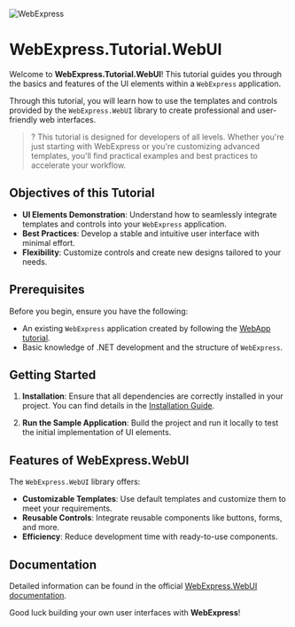 ![WebExpress](https://raw.githubusercontent.com/ReneSchwarzer/WebExpress/main/assets/banner.png)

# WebExpress.Tutorial.WebUI

Welcome to **WebExpress.Tutorial.WebUI**! This tutorial guides you through the basics and features of the UI elements within a `WebExpress` application.

Through this tutorial, you will learn how to use the templates and controls provided by the `WebExpress.WebUI` library to create professional and user-friendly web interfaces.

>? This tutorial is designed for developers of all levels. Whether you're just starting with WebExpress or you're customizing advanced templates, you'll find practical examples and best practices to accelerate your workflow.


## Objectives of this Tutorial
- **UI Elements Demonstration**: Understand how to seamlessly integrate templates and controls into your `WebExpress` application.
- **Best Practices**: Develop a stable and intuitive user interface with minimal effort.
- **Flexibility**: Customize controls and create new designs tailored to your needs.

## Prerequisites
Before you begin, ensure you have the following:
- An existing `WebExpress` application created by following the [WebApp tutorial](https://github.com/ReneSchwarzer/WebExpress.Tutorial.WebApp#readme).
- Basic knowledge of .NET development and the structure of `WebExpress`.

## Getting Started
1. **Installation**:
   Ensure that all dependencies are correctly installed in your project. You can find details in the [Installation Guide](https://github.com/ReneSchwarzer/WebExpress/blob/main/doc/installation_guide.md).

2. **Run the Sample Application**:
   Build the project and run it locally to test the initial implementation of UI elements.

## Features of WebExpress.WebUI
The `WebExpress.WebUI` library offers:
- **Customizable Templates**: Use default templates and customize them to meet your requirements.
- **Reusable Controls**: Integrate reusable components like buttons, forms, and more.
- **Efficiency**: Reduce development time with ready-to-use components.

## Documentation
Detailed information can be found in the official [WebExpress.WebUI documentation](https://reneschwarzer.github.io/WebExpress.WebUI/).

Good luck building your own user interfaces with **WebExpress**!